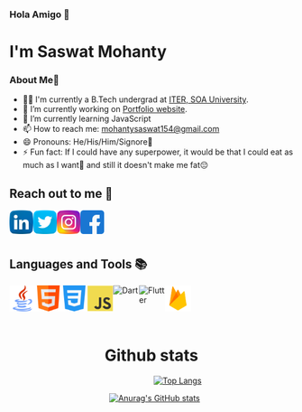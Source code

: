 ### Hola Amigo 👋

# I'm Saswat Mohanty

### About Me👀

- 👨‍🎓 I'm currently a B.Tech undergrad at [ITER, SOA University](https://www.soa.ac.in/iter).
- 🔭 I’m currently working on [Portfolio website](https://saswat7101.github.io/Portfolio/).
- 🌱 I’m currently learning JavaScript
- 📫 How to reach me: mohantysaswat154@gmail.com
- 😄 Pronouns: He/His/Him/Signore🧑
- ⚡ Fun fact: If I could have any superpower, it would be that I could eat as much as I want🤤 and still it doesn't make me fat😔

## Reach out to me 🤝

<img align="left" alt="LinkedIn" width="42px" src="https://github.com/Saswat7101/Saswat7101/blob/main/linkedin.png" />
<img align="left" alt="Twitter" width="42px" src="https://github.com/Saswat7101/Saswat7101/blob/main/twitter.png" />
<img align="left" alt="Instagram" width="42px" src="https://github.com/Saswat7101/Saswat7101/blob/main/instagram.png" />
<img align="left" alt="Facebook" width="42px" src="https://github.com/Saswat7101/Saswat7101/blob/main/facebook.png" />
<br>
<br>
<br>

## Languages and Tools 📚

<img align="left" alt="Java" width="46px" src="https://github.com/Saswat7101/Saswat7101/blob/main/java.png" />
<img align="left" alt="HTML" width="46px" src="https://github.com/Saswat7101/Saswat7101/blob/main/html%20(1).png" />
<img align="left" alt="CSS" width="46px" src="https://github.com/Saswat7101/Saswat7101/blob/main/css-3.png" />
<img align="left" alt="JavaScript" width="46px" src="https://raw.githubusercontent.com/devicons/devicon/master/icons/javascript/javascript-original.svg" />
<img align="left" alt="Dart" width="46px" src="https://www.vectorlogo.zone/logos/dartlang/dartlang-icon.svg" />
<img align="left" alt="Flutter" width="46px" src="https://www.vectorlogo.zone/logos/flutterio/flutterio-icon.svg" />
<img align="left" alt="Firebase" width="46px" src="https://github.com/Saswat7101/Saswat7101/blob/main/firebase.png" />
<br>
<br>
<br>
<br>

<h1 align="center">Github stats</h1>

&nbsp;&nbsp;&nbsp;&nbsp;&nbsp;&nbsp;&nbsp;&nbsp;&nbsp;&nbsp;&nbsp;&nbsp;&nbsp;&nbsp;&nbsp;&nbsp;&nbsp;&nbsp;&nbsp;&nbsp;&nbsp;&nbsp;&nbsp;&nbsp;&nbsp;&nbsp;&nbsp;&nbsp;&nbsp;&nbsp;&nbsp;&nbsp;&nbsp;&nbsp;&nbsp;&nbsp;&nbsp;&nbsp;&nbsp;&nbsp;&nbsp;&nbsp;&nbsp;&nbsp;&nbsp;&nbsp;&nbsp;&nbsp;&nbsp;&nbsp;&nbsp;&nbsp;&nbsp;&nbsp;&nbsp;&nbsp;&nbsp;&nbsp;&nbsp;&nbsp;&nbsp;&nbsp;&nbsp;&nbsp;
[![Top Langs](https://github-readme-stats.vercel.app/api/top-langs/?username=Saswat7101&layout=compact&theme=yeblu)](https://github.com/anuraghazra/github-readme-stats)


&nbsp;&nbsp;&nbsp;&nbsp;&nbsp;&nbsp;&nbsp;&nbsp;&nbsp;&nbsp;&nbsp;&nbsp;&nbsp;&nbsp;&nbsp;&nbsp;&nbsp;&nbsp;&nbsp;&nbsp;&nbsp;&nbsp;&nbsp;&nbsp;&nbsp;&nbsp;&nbsp;&nbsp;&nbsp;&nbsp;&nbsp;&nbsp;&nbsp;&nbsp;&nbsp;&nbsp;&nbsp;&nbsp;&nbsp;&nbsp;&nbsp;&nbsp;&nbsp;&nbsp;
[![Anurag's GitHub stats](https://github-readme-stats.vercel.app/api?username=Saswat7101&count_private=true&show_icons=true&theme=yeblu)](https://github.com/anuraghazra/github-readme-stats)



